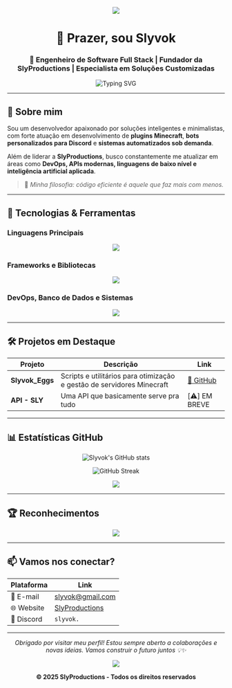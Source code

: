 <p align="center">
  <img src="https://capsule-render.vercel.app/api?type=waving&color=gradient&height=100&section=header"/>
</p>

<h1 align="center">👋 Prazer, sou <strong>Slyvok</strong></h1>
<h3 align="center">🚀 Engenheiro de Software Full Stack | Fundador da <strong>SlyProductions</strong> | Especialista em Soluções Customizadas</h3>

<p align="center">
  <img src="https://readme-typing-svg.herokuapp.com?font=Fira+Code&size=20&duration=3000&pause=1000&center=true&vCenter=true&width=435&lines=Desenvolvedor+Full+Stack;Criador+de+plugins+Minecraft;Especialista+em+Bots+para+Discord;DevOps+entusiasta;Solu%C3%A7%C3%B5es+inteligentes+sob+demanda;Automatiza%C3%A7%C3%A3o+%7C+IA+%7C+Cloud" alt="Typing SVG">
</p>

---

## 🧠 Sobre mim

Sou um desenvolvedor apaixonado por soluções inteligentes e minimalistas, com forte atuação em desenvolvimento de **plugins Minecraft**, **bots personalizados para Discord** e **sistemas automatizados sob demanda**.

Além de liderar a **SlyProductions**, busco constantemente me atualizar em áreas como **DevOps, APIs modernas, linguagens de baixo nível e inteligência artificial aplicada**.

> 💼 _Minha filosofia: código eficiente é aquele que faz mais com menos._

---

## 🧰 Tecnologias & Ferramentas

### Linguagens Principais

<p align="center">
  <img src="https://skillicons.dev/icons?i=ts,js,py,java,zig,c,rust,bash" />
</p>

### Frameworks e Bibliotecas

<p align="center">
  <img src="https://skillicons.dev/icons?i=react,nextjs,nestjs,express,vite,tailwind" />
</p>

### DevOps, Banco de Dados e Sistemas

<p align="center">
  <img src="https://skillicons.dev/icons?i=docker,git,github,nginx,linux,ubuntu,mysql,postgres,redis,mongodb" />
</p>

---

## 🛠️ Projetos em Destaque

| Projeto                       | Descrição                                                                                     | Link                                                                 |
|-------------------------------|---------------------------------------------------------------------------------------------------|------------------------------------------------------------------|
| **Slyvok_Eggs**               | Scripts e utilitários para otimização e gestão de servidores Minecraft                            | [🔗 GitHub](https://github.com/Slyvok/Slyvok_Eggs)               |
| **API - SLY**                 | Uma API que basicamente serve pra tudo                                                            | [⚠️] EM BREVE                                                    |

---

## 📊 Estatísticas GitHub

<p align="center">
  <img src="https://github-readme-stats.vercel.app/api?username=Slyvok&show_icons=true&theme=tokyonight&include_all_commits=true&count_private=true" alt="Slyvok's GitHub stats" />
</p>
<p align="center">
  <img src="https://github-readme-streak-stats.herokuapp.com?user=Slyvok&theme=tokyonight" alt="GitHub Streak" />
</p>
<p align="center">
  <img src="https://github-readme-stats.vercel.app/api/top-langs/?username=Slyvok&layout=compact&theme=tokyonight" />
</p>

---

## 🏆 Reconhecimentos

<p align="center">
  <img src="https://github-profile-trophy.vercel.app/?username=Slyvok&theme=darkhub&margin-w=15" />
</p>

---

## 📫 Vamos nos conectar?

| Plataforma | Link |
|-----------|------|
| 📧 E-mail   | slyvok@gmail.com                                         |
| 🌐 Website  | [SlyProductions](https://slyvok.xyz)                     |
| 💬 Discord  | `slyvok.`                                                |

---

<p align="center">
  <em>Obrigado por visitar meu perfil! Estou sempre aberto a colaborações e novas ideias. Vamos construir o futuro juntos 💡✨</em>
</p>

<p align="center">
  <img src="https://capsule-render.vercel.app/api?type=waving&color=gradient&height=100&section=footer"/>
</p>

<p align="center">
  <strong>© 2025 SlyProductions - Todos os direitos reservados
</p>

